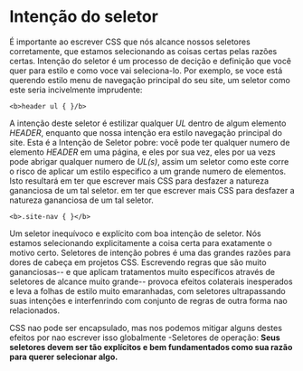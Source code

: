 ﻿# Intenção do seletor

É importante ao escrever CSS que nós alcance nossos seletores corretamente, que estamos
selecionando as coisas certas pelas razões certas.
Intenção do seletor é um processo de decição e definição que você quer para estilo e  como voce vai seleciona-lo.
Por exemplo, se voce está querendo estilo menu de navegação principal do seu site, um seletor como este seria
incivelmente imprudente:

	<b>header ul { }/b>

A intenção deste seletor é estilizar qualquer <i>UL</i> dentro de algum elemento <i>HEADER</i>, enquanto que nossa intenção
era estilo navegação principal do site. Esta é a Intenção de Seletor pobre: você pode ter qualquer numero de elemento <i>HEADER</i>
em uma página, e eles por sua vez, eles por ua vezs pode abrigar qualquer numero de <i>UL(s)</i>, assim um seletor como este corre 
o risco de aplicar um estilo especifico a um grande numero de elementos.
Isto resultará em ter que escrever mais CSS para desfazer a natureza gananciosa de um tal seletor.
em ter que escrever mais CSS para desfazer a natureza gananciosa de um tal seletor.

	<b>.site-nav { }</b>


Um seletor inequívoco e explícito com boa intenção de seletor. Nós estamos selecionando explicitamente a coisa certa
para exatamente o motivo certo.
Seletores de intenção pobres é uma das grandes razões para dores de cabeça em projetos CSS. Escrevendo regras que 
são muito gananciosas-- e que aplicam tratamentos muito específicos através de seletores de alcance muito grande--
provoca efeitos colaterais inesperados e leva a folhas de estilo muito emaranhadas, com seletores ultrapassando 
suas intenções e interfenrindo com conjunto de regras de outra forma nao relacionados.

CSS nao pode ser encapsulado, mas nos podemos mitigar alguns destes efeitos por nao escrever isso globalmente
-Seletores de operação: <b>Seus seletores devem ser tão explícitos e bem fundamentados como sua razão para querer
 selecionar algo.</b>